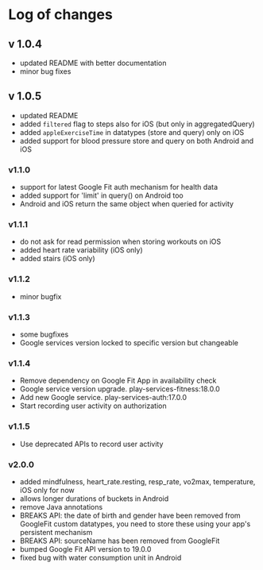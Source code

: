Log of changes
==============

## v 1.0.4

* updated README with better documentation
* minor bug fixes


## v 1.0.5

* updated README
* added `filtered` flag to steps also for iOS (but only in aggregatedQuery)
* added `appleExerciseTime` in datatypes (store and query) only on iOS
* added support for blood pressure store and query on both Android and iOS


### v1.1.0

* support for latest Google Fit auth mechanism for health data
* added support for 'limit' in query() on Android too
* Android and iOS return the same object when queried for activity

### v1.1.1

* do not ask for read permission when storing workouts on iOS
* added heart rate variability (iOS only)
* added stairs (iOS only)

### v1.1.2

* minor bugfix


### v1.1.3

* some bugfixes
* Google services version locked to specific version but changeable

### v1.1.4

* Remove dependency on Google Fit App in availability check
* Google service version upgrade. play-services-fitness:18.0.0
* Add new Google service. play-services-auth:17.0.0
* Start recording user activity on authorization

### v1.1.5

* Use deprecated APIs to record user activity

### v2.0.0

* added mindfulness, heart_rate.resting, resp_rate, vo2max, temperature, iOS only for now
* allows longer durations of buckets in Android
* remove Java annotations
* BREAKS API: the date of birth and gender have been removed from GoogleFit custom datatypes, you need to store these using your app's persistent mechanism
* BREAKS API: sourceName has been removed from GoogleFit
* bumped Google Fit API version to 19.0.0
* fixed bug with water consumption unit in Android
